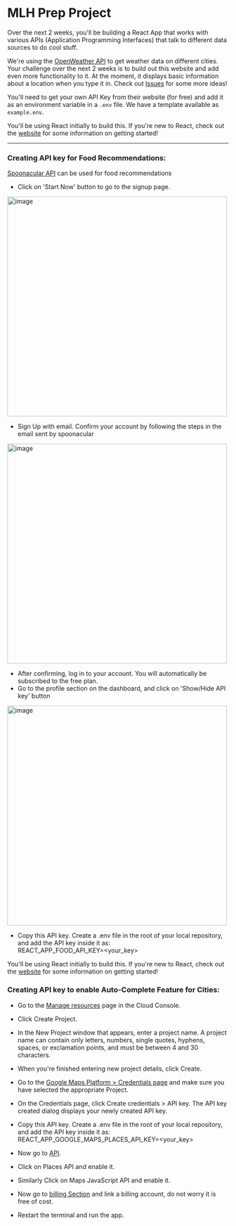# MLH Prep Project

Over the next 2 weeks, you'll be building a React App that works with various APIs (Application Programming Interfaces) that talk to different data sources to do cool stuff.

We're using the [OpenWeather API](https://openweathermap.org/current) to get weather data on different cities. Your challenge over the next 2 weeks is to build out this website and add even more functionality to it. At the moment, it displays basic information about a location when you type it in. Check out [Issues](/issues) for some more ideas!

You'll need to get your own API Key from their website (for free) and add it as an environment variable in a `.env` file. We have a template available as `example.env`.

You'll be using React initially to build this. If you're new to React, check out the [website](https://reactjs.org) for some information on getting started! 

***
### Creating API key for Food Recommendations:
[Spoonacular API](https://spoonacular.com/food-api/docs) can be used for food recommendations </br>

- Click on 'Start Now' button to go to the signup page.
<img width="500" alt="image" src="https://user-images.githubusercontent.com/73184612/159624513-7ef7f754-e2be-46c6-9a14-6d4bc93d9821.png">

- Sign Up with email. Confirm your account by following the steps in the email sent by spoonacular
<img width="500" alt="image" src="https://user-images.githubusercontent.com/73184612/159624823-98c00147-d4b9-44c8-bd25-98290f6d5517.png">

- After confirming, log in to your account. You will automatically be subscribed to the free plan.
- Go to the profile section on the dashboard, and click on 'Show/Hide API key' button
<img width="500" alt="image" src="https://user-images.githubusercontent.com/73184612/159625250-9894be85-d265-4445-8882-c953d59225ac.png">

- Copy this API key. Create a .env file in the root of your local repository, and add the API key inside it as: <br />
REACT_APP_FOOD_API_KEY=<your_key>

You'll be using React initially to build this. If you're new to React, check out the [website](https://reactjs.org) for some information on getting started!

### Creating API key to enable Auto-Complete Feature for Cities:

- Go to the [Manage resources](https://console.cloud.google.com/cloud-resource-manager) page in the Cloud Console.

- Click Create Project.

- In the New Project window that appears, enter a project name. A project name can contain only letters, numbers, single quotes, hyphens, spaces, or exclamation points, and must be between 4 and 30 characters.

- When you're finished entering new project details, click Create.

- Go to the [Google Maps Platform > Credentials page](https://console.cloud.google.com/google/maps-apis/credentials) and make sure you have selected the appropriate Project.

- On the Credentials page, click Create credentials > API key.
The API key created dialog displays your newly created API key.

- Copy this API key. Create a .env file in the root of your local repository, and add the API key inside it as: <br />
  REACT_APP_GOOGLE_MAPS_PLACES_API_KEY=<your_key>

- Now go to [API](https://console.cloud.google.com/google/maps-apis/api-list).

- Click on Places API and enable it.

- Similarly Click on Maps JavaScript API and enable it.

- Now go to [billing Section](https://console.cloud.google.com/billing) and link a billing account, do not worry it is free of cost.

- Restart the terminal and run the app.
